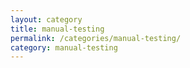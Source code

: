 ```yaml
---
layout: category
title: manual-testing
permalink: /categories/manual-testing/
category: manual-testing
---
```

